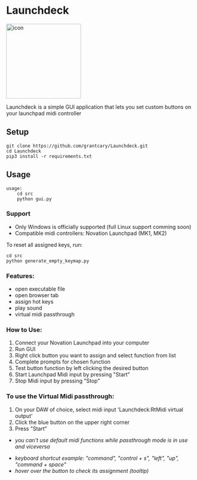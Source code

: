 # Launchdeck
<img src='https://github.com/grantcary/Launchdeck/blob/main/img/LD.ico' alt='icon' width='200'>

Launchdeck is a simple GUI application that lets you set custom buttons on your launchpad midi controller

## Setup
```
git clone https://github.com/grantcary/Launchdeck.git
cd Launchdeck
pip3 install -r requirements.txt
```

## Usage
```
usage:
    cd src
    python gui.py
```

### Support
- Only Windows is officially supported (full Linux support comming soon)
- Compatible midi controllers: Novation Launchpad (MK1, MK2)

To reset all assigned keys, run:
```
cd src
python generate_empty_keymap.py
```
### Features:
- open executable file
- open browser tab
- assign hot keys
- play sound
- virtual midi passthrough

### How to Use:
1. Connect your Novation Launchpad into your computer
2. Run GUI
3. Right click button you want to assign and select function from list
4. Complete prompts for chosen function
5. Test button function by left clicking the desired button
6. Start Launchpad Midi input by pressing "Start"
7. Stop Midi input by pressing "Stop"

### To use the Virtual Midi passthrough:
1. On your DAW of choice, select midi input 'Launchdeck:RtMidi virtual output'
2. Click the blue button on the upper right corner
3. Press "Start"
* *you can't use default midi functions while passthrough mode is in use and viceversa*

- *keyboard shortcut example: "command", "control + s", "left", "up", "command + space"*
- *hover over the button to check its assignment (tooltip)*